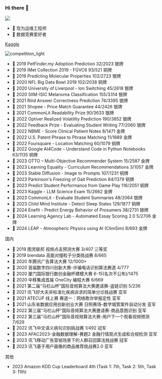 ### Hi there 👋

<!--
**jackhuntcn/jackhuntcn** is a ✨ _special_ ✨ repository because its `README.md` (this file) appears on your GitHub profile.

Here are some ideas to get you started:

- 🔭 I’m currently working on ...
- 🌱 I’m currently learning ...
- 👯 I’m looking to collaborate on ...
- 🤔 I’m looking for help with ...
- 💬 Ask me about ...
- 📫 How to reach me: ...
- 😄 Pronouns: ...
- ⚡ Fun fact: ...
-->

<img align="top" src="https://github-readme-stats.vercel.app/api?username=jackhuntcn&show_icons=true&theme=cobalt">

- 🔭 现为运维工程师
- 🌱 数据竞赛爱好者

[Kaggle](https://www.kaggle.com/hengzheng)

![competition_light](https://road-to-kaggle-grandmaster.vercel.app/api/badges/hengzheng/competition/light)

- 🥈 2019 PetFinder.my Adoption Prediction 32/2023 银牌
- 🥉 2019 iMet Collection 2019 - FGVC6 93/521 铜牌
- 🥈 2019 Predicting Molecular Properties 102/2723 银牌 
- 🥉 2020 NFL Big Data Bowl 2019 102/2038 铜牌
- 🥈 2020 University of Liverpool - Ion Switching 45/2618 银牌
- 🥈 2020 SIIM-ISIC Melanoma Classification 155/3314 银牌
- 🥈 2021 Riiid Answer Correctness Prediction 74/3395 银牌
- 🥈 2021 Shopee - Price Match Guarantee 44/2426 银牌
- 🥈 2021 CommonLit Readability Prize 90/3633 银牌
- 🥈 2022 Optiver Realized Volatility Prediction 190/3852 银牌
- 🥈 2022 Feedback Prize - Evaluating Student Writing 77/2060 银牌
- 🏅 2022 NBME - Score Clinical Patient Notes 8/1471 金牌
- 🏅 2022 U.S. Patent Phrase to Phrase Matching 11/1889 金牌
- 🥉 2022 Foursquare - Location Matching 60/1079 铜牌
- 🥉 2022 Google AI4Code – Understand Code in Python Notebooks 63/1135 铜牌
- 🏅 2023 OTTO – Multi-Objective Recommender System 15/2587 金牌
- 🏅 2023 Learning Equality - Curriculum Recommendations 3/1057 金牌
- 🥉 2023 Stable Diffusion - Image to Prompts 107/1231 铜牌
- 🥉 2023 Parkinson's Freezing of Gait Prediction 84/1379 铜牌
- 🥉 2023 Predict Student Performance from Game Play 116/2051 铜牌
- 🏅 2023 Kaggle - LLM Science Exam 15/2662 金牌
- 🥈 2023 CommonLit - Evaluate Student Summaries 48/2064 银牌
- 🥉 2023 Child Mind Institute - Detect Sleep States 129/1877 铜牌
- 🥈 2024 Enefit - Predict Energy Behavior of Prosumers 38/2731 银牌
- 🏅 2024 Learning Agency Lab - Automated Essay Scoring 2.0 5/2706 金牌
- 🏅 2024 LEAP - Atmospheric Physics using AI (ClimSim) 8/693 金牌

国内

- 🥉 2019 图灵联邦 视频点击预测大赛 3/407 三等奖
- 🥉 2019 biendata 高能对撞粒子分类挑战赛 8/665
- 🥉 2020 年腾讯广告算法大赛 12/1000+
- 🥉 2020 首届数字四川创新大赛-诈骗电话识别算法赛道 4/777
- 🥉 2020 厦门国际银行数创金融杯建模大赛 6-15(名次不公布)/1475
- 🥉 2020 中移集成首届 OneCity 编程大赛 6/669
- 🥉 2021 第二届“马栏山杯”国际音频算法大赛邀请赛-盗链识别 5/236
- 🥈 2021 讯飞好大夫非标准化疾病诉求的简单分诊挑战赛 亚军
- 🥈 2021 ATECUP 线上赛 赛道一：网络欺诈举报定性 亚军
- 🥈 2021 山东省数据应用创新创业大赛 日照赛场-数字城管案件自动分发 亚军
- 🥈 2022 第三届“马栏山杯”国际音频算法大赛邀请赛-商品意图识别 亚军
- 🥉 2022 第三届“马栏山杯”国际音视频算法大赛-用户下一个观看视频预测 7/629
- 🏅 2022 讯飞中文语义病句识别挑战赛 1/492 冠军
- 🥈 2023 AFAC2023-金融数据理解-赛题2 金融行情观点生成和合规检测 亚军
- 🏅 2023 讯飞移动广告营销场景下的人群召回算法挑战赛 冠军
- 🥈 2023 讯飞基于用户画像的商品推荐挑战赛2.0 亚军

其他

- 2023 Amazon KDD Cup Leaderboard 4th (Task 1: 7th, Task 2: 5th, Task 3: 11th)
 
